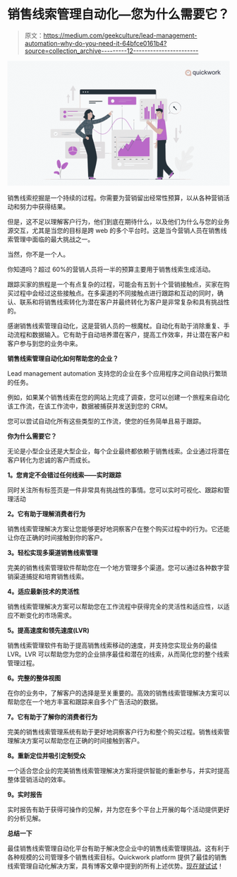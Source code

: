 # 销售线索管理自动化—您为什么需要它？

> 原文：<https://medium.com/geekculture/lead-management-automation-why-do-you-need-it-64bfce0161b4?source=collection_archive---------12----------------------->

![](img/c523caecaad6d9f370613b6603798765.png)

销售线索挖掘是一个持续的过程。你需要为营销留出经常性预算，以从各种营销活动和努力中获得结果。

但是，这不足以理解客户行为，他们到底在期待什么，以及他们为什么与您的业务源交互，尤其是当您的目标是跨 web 的多个平台时。这是当今营销人员在销售线索管理中面临的最大挑战之一。

当然，你不是一个人。

你知道吗？超过 60%的营销人员将一半的预算主要用于销售线索生成活动。

跟踪买家的旅程是一个有点复杂的过程，可能会有五到十个营销接触点，买家在购买过程中会经过这些接触点。在多渠道的不同接触点进行跟踪和互动的同时，确认、联系和将销售线索转化为潜在客户并最终转化为客户是非常复杂和具有挑战性的。

感谢销售线索管理自动化，这是营销人员的一根魔杖。自动化有助于消除重复、手动流程和数据输入。它有助于自动培养潜在客户，提高工作效率，并让潜在客户和客户参与到您的业务中来。

**销售线索管理自动化如何帮助您的企业？**

Lead management automation 支持您的企业在多个应用程序之间自动执行繁琐的任务。

例如，如果某个销售线索在您的网站上完成了调查，您可以创建一个旅程来自动化该工作流，在该工作流中，数据被捕获并发送到您的 CRM。

您可以尝试自动化所有这些类型的工作流，使您的任务简单且易于跟踪。

**你为什么需要它？**

无论是小型企业还是大型企业，每个企业最终都依赖于销售线索。企业通过将潜在客户转化为忠诚的客户而成长。

**1。您肯定不会错过任何线索——实时跟踪**

同时关注所有标签页是一件非常具有挑战性的事情。您可以实时可视化、跟踪和管理活动

**2。它有助于理解消费者行为**

销售线索管理解决方案让您能够更好地洞察客户在整个购买过程中的行为。它还能让你在正确的时间接触到你的客户。

**3。轻松实现多渠道销售线索管理**

完美的销售线索管理软件帮助您在一个地方管理多个渠道。您可以通过各种数字营销渠道捕捉和培育销售线索。

**4。适应最新技术的灵活性**

销售线索管理解决方案可以帮助您在工作流程中获得完全的灵活性和适应性，以适应不断变化的市场需求。

**5。提高速度和领先速度(LVR)**

销售线索管理软件有助于提高销售线索移动的速度，并支持您实现业务的最佳 LVR。LVR 可以帮助您为您的企业排序最佳和潜在的线索，从而简化您的整个线索管理过程。

**6。完整的整体视图**

在你的业务中，了解客户的选择是至关重要的。高效的销售线索管理解决方案可以帮助您在一个地方丰富和跟踪来自多个广告活动的数据。

**7。它有助于了解你的消费者行为**

完美的销售线索管理系统有助于更好地洞察客户行为和整个购买过程。销售线索管理解决方案可以帮助您在正确的时间接触到客户。

**8。重新定位并吸引定制受众**

一个适合您企业的完美销售线索管理解决方案将提供智能的重新参与，并实时提高整体营销活动的效率。

**9。实时报告**

实时报告有助于获得可操作的见解，并为您在多个平台上开展的每个活动提供更好的分析见解。

**总结一下**

最佳销售线索管理自动化平台有助于解决您企业中的销售线索管理挑战。这有利于各种规模的公司管理多个销售线索目标。Quickwork platform 提供了最佳的销售线索管理自动化解决方案，具有博客文章中提到的所有上述优势。[现在就试试](https://automation.quickwork.co/#/register)！
